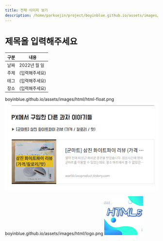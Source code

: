 ```yaml
---
title: 전체 이미지 보기
description: /home/parksejin/project/boyinblue.github.io/assets/images/html
---
```



제목을 입력해주세요
===


|구분|내용|
|---|---|
|날짜|2022년 월 일|
|주제|(입력해주세요)|
|테그|(입력해주세요)|
|장소|(입력해주세요)|


boyinblue.github.io/assets/images/html/html-float.png
![이미지](html-float.png)


boyinblue.github.io/assets/images/html/logo.png
![이미지](logo.png)


